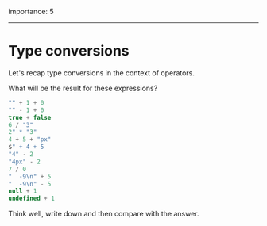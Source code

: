 importance: 5

---

# Type conversions

Let's recap type conversions in the context of operators.

What will be the result for these expressions?

```js no-beautify
"" + 1 + 0
"" - 1 + 0
true + false
6 / "3"
2" * "3"
4 + 5 + "px"
$" + 4 + 5
"4" - 2
"4px" - 2
7 / 0
"  -9\n" + 5
"  -9\n" - 5
null + 1
undefined + 1
```

Think well, write down and then compare with the answer.

